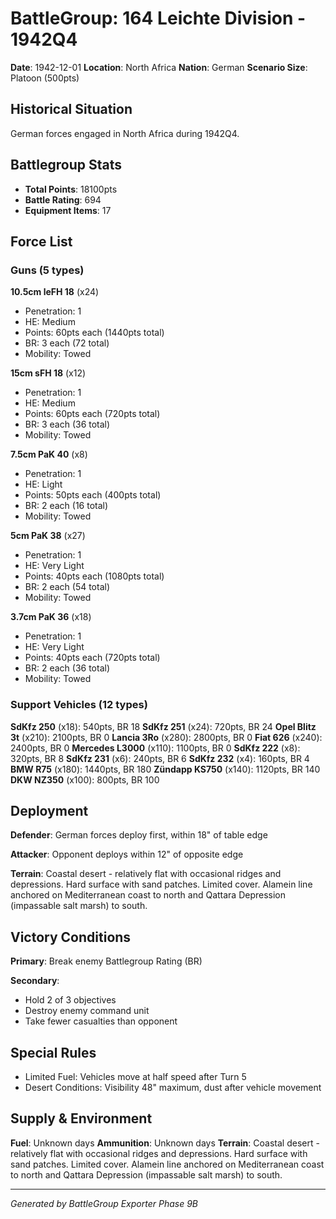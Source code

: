 # BattleGroup: 164 Leichte Division - 1942Q4

**Date**: 1942-12-01
**Location**: North Africa
**Nation**: German
**Scenario Size**: Platoon (500pts)

## Historical Situation

German forces engaged in North Africa during 1942Q4.

## Battlegroup Stats

- **Total Points**: 18100pts
- **Battle Rating**: 694
- **Equipment Items**: 17

## Force List

### Guns (5 types)

**10.5cm leFH 18** (x24)
- Penetration: 1
- HE: Medium
- Points: 60pts each (1440pts total)
- BR: 3 each (72 total)
- Mobility: Towed

**15cm sFH 18** (x12)
- Penetration: 1
- HE: Medium
- Points: 60pts each (720pts total)
- BR: 3 each (36 total)
- Mobility: Towed

**7.5cm PaK 40** (x8)
- Penetration: 1
- HE: Light
- Points: 50pts each (400pts total)
- BR: 2 each (16 total)
- Mobility: Towed

**5cm PaK 38** (x27)
- Penetration: 1
- HE: Very Light
- Points: 40pts each (1080pts total)
- BR: 2 each (54 total)
- Mobility: Towed

**3.7cm PaK 36** (x18)
- Penetration: 1
- HE: Very Light
- Points: 40pts each (720pts total)
- BR: 2 each (36 total)
- Mobility: Towed

### Support Vehicles (12 types)

**SdKfz 250** (x18): 540pts, BR 18
**SdKfz 251** (x24): 720pts, BR 24
**Opel Blitz 3t** (x210): 2100pts, BR 0
**Lancia 3Ro** (x280): 2800pts, BR 0
**Fiat 626** (x240): 2400pts, BR 0
**Mercedes L3000** (x110): 1100pts, BR 0
**SdKfz 222** (x8): 320pts, BR 8
**SdKfz 231** (x6): 240pts, BR 6
**SdKfz 232** (x4): 160pts, BR 4
**BMW R75** (x180): 1440pts, BR 180
**Zündapp KS750** (x140): 1120pts, BR 140
**DKW NZ350** (x100): 800pts, BR 100

## Deployment

**Defender**: German forces deploy first, within 18" of table edge

**Attacker**: Opponent deploys within 12" of opposite edge

**Terrain**: Coastal desert - relatively flat with occasional ridges and depressions. Hard surface with sand patches. Limited cover. Alamein line anchored on Mediterranean coast to north and Qattara Depression (impassable salt marsh) to south.

## Victory Conditions

**Primary**: Break enemy Battlegroup Rating (BR)

**Secondary**:
- Hold 2 of 3 objectives
- Destroy enemy command unit
- Take fewer casualties than opponent

## Special Rules

- Limited Fuel: Vehicles move at half speed after Turn 5
- Desert Conditions: Visibility 48" maximum, dust after vehicle movement

## Supply & Environment

**Fuel**: Unknown days
**Ammunition**: Unknown days
**Terrain**: Coastal desert - relatively flat with occasional ridges and depressions. Hard surface with sand patches. Limited cover. Alamein line anchored on Mediterranean coast to north and Qattara Depression (impassable salt marsh) to south.

---

*Generated by BattleGroup Exporter Phase 9B*
